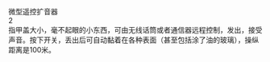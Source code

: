 <title>微型遥控扩音器</title>
<meta name="GENERATOR" content="WinCHM">
<meta http-equiv="Content-Type" content="text/html; charset=gb2312">
<br>微型遥控扩音器
<br>2
<br>指甲盖大小，毫不起眼的小东西，可由无线话筒或者通信器远程控制，发出，接受声音。按下开关，丢出后可自动黏着在各种表面（甚至包括涂了油的玻璃），操纵距离是100米。